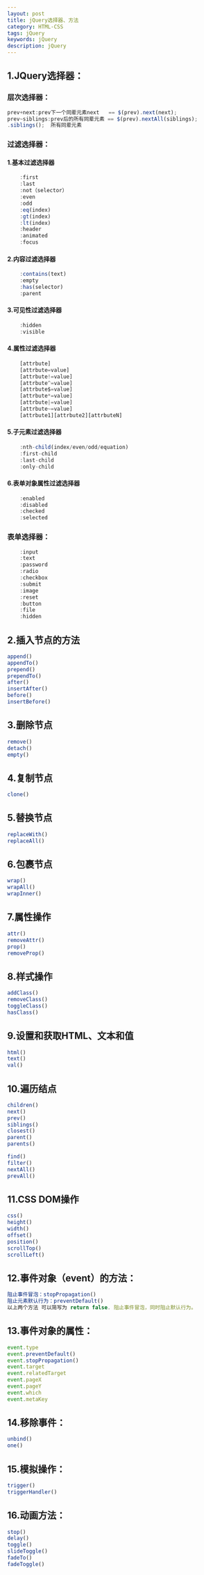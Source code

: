 ```yaml
---
layout: post
title: jQuery选择器、方法
category: HTML-CSS
tags: jQuery
keywords: jQuery
description: jQuery
---
```


## 1.JQuery选择器：

### 层次选择器：
```javascript
prev+next:prev下一个同辈元素next   == $(prev).next(next);
prev~siblings:prev后的所有同辈元素 == $(prev).nextAll(siblings);
.siblings();  所有同辈元素
```

### 过滤选择器：
#### 1.基本过滤选择器
```javascript
	:first
	:last
	:not（selector）
	:even
	:odd
	:eq(index)
	:gt(index)
	:lt(index)
	:header
	:animated
	:focus
```
#### 2.内容过滤选择器
```javascript
	:contains(text)
	:empty
	:has(selector)
	:parent
```

#### 3.可见性过滤选择器
```javascript
	:hidden
	:visible
```

#### 4.属性过滤选择器
```javascript
	[attrbute]
	[attrbute=value]
	[attrbute!=value]
	[attrbute^=value]
	[attrbute$=value]
	[attrbute*=value]
	[attrbute|=value]
	[attrbute~=value]
	[attrbute1][attrbute2][attrbuteN]
```

#### 5.子元素过滤选择器
```javascript
	:nth-child(index/even/odd/equation)
	:first-child
	:last-child
	:only-child
```

#### 6.表单对象属性过滤选择器
```javascript
	:enabled
	:disabled
	:checked
	:selected
```

### 表单选择器：
```javascript
	:input
	:text
	:password
	:radio
	:checkbox
	:submit
	:image
	:reset
	:button
	:file
	:hidden
```

## 2.插入节点的方法
```javascript
append()
appendTo()
prepend()
prependTo()
after()
insertAfter()
before()
insertBefore()
```

## 3.删除节点
```javascript
remove()
detach()
empty()
```

## 4.复制节点
```javascript
clone()
```

## 5.替换节点
```javascript
replaceWith()
replaceAll()
```

## 6.包裹节点
```javascript
wrap()
wrapAll()
wrapInner()
```

## 7.属性操作
```javascript
attr()
removeAttr()
prop()
removeProp()
```

## 8.样式操作
```javascript
addClass()
removeClass()
toggleClass()
hasClass()
```

## 9.设置和获取HTML、文本和值
```javascript
html()
text()
val()
```

## 10.遍历结点
```javascript
children()
next()
prev()
siblings()
closest()
parent()
parents()

find()
filter()
nextAll()
prevAll()
```

## 11.CSS DOM操作
```javascript
css()
height()
width()
offset()
position()
scrollTop()
scrollLeft()
```

## 12.事件对象（event）的方法：
```javascript
阻止事件冒泡：stopPropagation()
阻止元素默认行为：preventDefault()
以上两个方法 可以简写为 return false. 阻止事件冒泡，同时阻止默认行为。
```

## 13.事件对象的属性：
```javascript
event.type
event.preventDefault()
event.stopPropagation()
event.target
event.relatedTarget
event.pageX
event.pageY
event.which
event.metaKey
```

## 14.移除事件：
```javascript
unbind()
one()
```

## 15.模拟操作：
```javascript
trigger()
triggerHandler()
```

## 16.动画方法：
```javascript
stop()
delay()
toggle()
slideToggle()
fadeTo()
fadeToggle()
```
